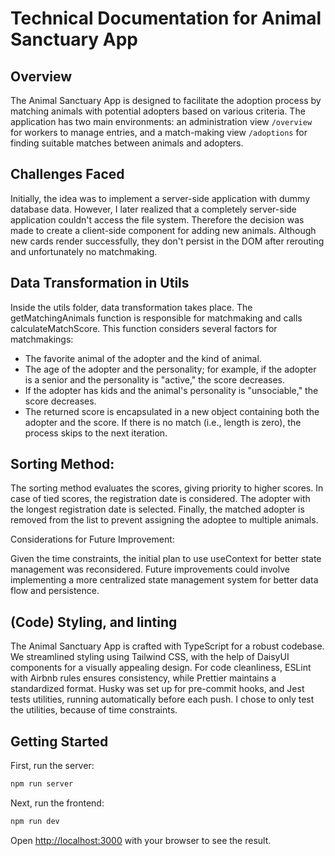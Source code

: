 # Technical Documentation for Animal Sanctuary App

## Overview

The Animal Sanctuary App is designed to facilitate the adoption process by matching animals with potential adopters based on various criteria. The application has two main environments: an administration view `/overview` for workers to manage entries, and a match-making view `/adoptions` for finding suitable matches between animals and adopters.

## Challenges Faced

Initially, the idea was to implement a server-side application with dummy database data. However, I later realized that a completely server-side application couldn't access the file system. Therefore the decision was made to create a client-side component for adding new animals. Although new cards render successfully, they don't persist in the DOM after rerouting and unfortunately no matchmaking.

## Data Transformation in Utils

Inside the utils folder, data transformation takes place. The getMatchingAnimals function is responsible for matchmaking and calls calculateMatchScore. This function considers several factors for matchmakings:

- The favorite animal of the adopter and the kind of animal.
- The age of the adopter and the personality; for example, if the adopter is a senior and the personality is "active," the score decreases.
- If the adopter has kids and the animal's personality is "unsociable," the score decreases.
- The returned score is encapsulated in a new object containing both the adopter and the score. If there is no match (i.e., length is zero), the process skips to the next iteration.

## Sorting Method:

The sorting method evaluates the scores, giving priority to higher scores. In case of tied scores, the registration date is considered. The adopter with the longest registration date is selected. Finally, the matched adopter is removed from the list to prevent assigning the adoptee to multiple animals.

Considerations for Future Improvement:

Given the time constraints, the initial plan to use useContext for better state management was reconsidered. Future improvements could involve implementing a more centralized state management system for better data flow and persistence.

## (Code) Styling, and linting

The Animal Sanctuary App is crafted with TypeScript for a robust codebase. We streamlined styling using Tailwind CSS, with the help of DaisyUI components for a visually appealing design. For code cleanliness, ESLint with Airbnb rules ensures consistency, while Prettier maintains a standardized format. Husky was set up for pre-commit hooks, and Jest tests utilities, running automatically before each push. I chose to only test the utilities, because of time constraints.


## Getting Started

First, run the server:

```bash
npm run server
```

Next, run the frontend:

```bash
npm run dev
```

Open [http://localhost:3000](http://localhost:3000) with your browser to see the result.




